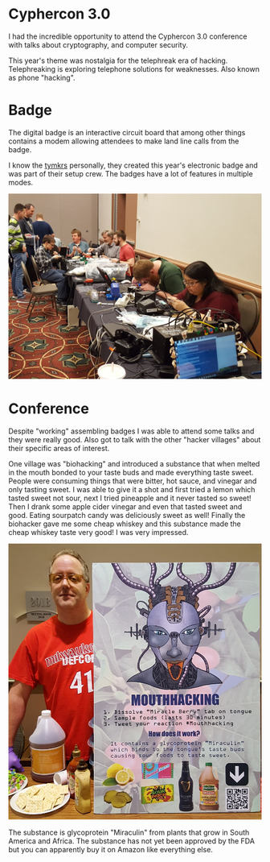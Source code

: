 # Cyphercon 3.0

I had the incredible opportunity to attend the Cyphercon 3.0 conference with
talks about cryptography, and computer security.

This year's theme was nostalgia for the telephreak era of hacking. Telephreaking
is exploring telephone solutions for weaknesses. Also known as phone "hacking".

# Badge
The digital badge is an interactive circuit board that among other things
contains a modem allowing attendees to make land line calls from the badge.

I know the [tymkrs](http://tymkrs.com/) personally, they created this year's
electronic badge and was part of their setup crew. The badges have
a lot of features in multiple modes.

![building the badge](pictures/20180412_152614.jpg)

# Conference

Despite "working" assembling badges I was able to attend some talks and they
were really good. Also got to talk with the other "hacker villages" about their
specific areas of interest.

One village was "biohacking" and introduced a substance that when melted in the
mouth bonded to your taste buds and made everything taste sweet. People were
consuming things that were bitter, hot sauce, and vinegar and only tasting
sweet. I was able to give it a shot and first tried a lemon which tasted sweet
not sour, next I tried pineapple and it never tasted so sweet! Then I drank some
apple cider vinegar and even that tasted sweet and good. Eating sourpatch candy
was deliciously sweet as well! Finally the biohacker gave me some cheap whiskey
and this substance made the cheap whiskey taste very good! I was very impressed.

![biohacking](pictures/20180413_100435.jpg)

The substance is glycoprotein "Miraculin" from plants that grow in South America
and Africa. The substance has not yet been approved by the FDA but you can 
apparently buy it on Amazon like everything else.


